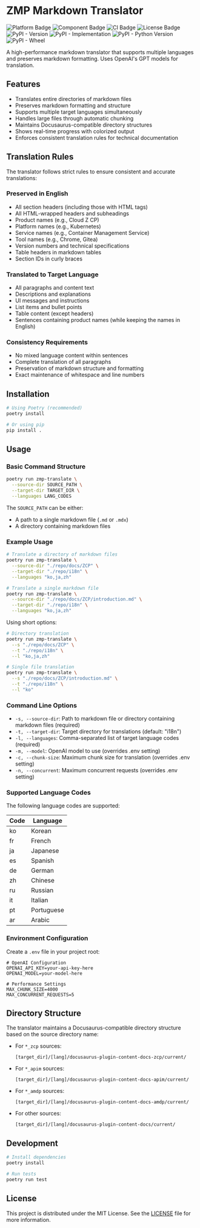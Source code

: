 # ZMP Markdown Translator

![Platform Badge](https://img.shields.io/badge/platform-zmp-red)
![Component Badge](https://img.shields.io/badge/component-translator-red)
![CI Badge](https://img.shields.io/badge/ci-github_action-green)
![License Badge](https://img.shields.io/badge/license-MIT-green)
![PyPI - Version](https://img.shields.io/pypi/v/zmp-md-translator)
![PyPI - Implementation](https://img.shields.io/pypi/implementation/zmp-md-translator)
![PyPI - Python Version](https://img.shields.io/pypi/pyversions/zmp-md-translator)
![PyPI - Wheel](https://img.shields.io/pypi/wheel/zmp-md-translator)

A high-performance markdown translator that supports multiple languages and preserves markdown formatting. Uses OpenAI's GPT models for translation.

## Features

- Translates entire directories of markdown files
- Preserves markdown formatting and structure
- Supports multiple target languages simultaneously
- Handles large files through automatic chunking
- Maintains Docusaurus-compatible directory structures
- Shows real-time progress with colorized output
- Enforces consistent translation rules for technical documentation

## Translation Rules

The translator follows strict rules to ensure consistent and accurate translations:

### Preserved in English
- All section headers (including those with HTML tags)
- All HTML-wrapped headers and subheadings
- Product names (e.g., Cloud Z CP)
- Platform names (e.g., Kubernetes)
- Service names (e.g., Container Management Service)
- Tool names (e.g., Chrome, Gitea)
- Version numbers and technical specifications
- Table headers in markdown tables
- Section IDs in curly braces

### Translated to Target Language
- All paragraphs and content text
- Descriptions and explanations
- UI messages and instructions
- List items and bullet points
- Table content (except headers)
- Sentences containing product names (while keeping the names in English)

### Consistency Requirements
- No mixed language content within sentences
- Complete translation of all paragraphs
- Preservation of markdown structure and formatting
- Exact maintenance of whitespace and line numbers

## Installation

```bash
# Using Poetry (recommended)
poetry install

# Or using pip
pip install .
```

## Usage

### Basic Command Structure

```bash
poetry run zmp-translate \
  --source-dir SOURCE_PATH \
  --target-dir TARGET_DIR \
  --languages LANG_CODES
```

The `SOURCE_PATH` can be either:
- A path to a single markdown file (`.md` or `.mdx`)
- A directory containing markdown files

### Example Usage

```bash
# Translate a directory of markdown files
poetry run zmp-translate \
  --source-dir "./repo/docs/ZCP" \
  --target-dir "./repo/i18n" \
  --languages "ko,ja,zh"

# Translate a single markdown file
poetry run zmp-translate \
  --source-dir "./repo/docs/ZCP/introduction.md" \
  --target-dir "./repo/i18n" \
  --languages "ko,ja,zh"
```

Using short options:
```bash
# Directory translation
poetry run zmp-translate \
  --s "./repo/docs/ZCP" \
  --t "./repo/i18n" \
  --l "ko,ja,zh"

# Single file translation
poetry run zmp-translate \
  --s "./repo/docs/ZCP/introduction.md" \
  --t "./repo/i18n" \
  --l "ko"
```

### Command Line Options

- `-s, --source-dir`: Path to markdown file or directory containing markdown files (required)
- `-t, --target-dir`: Target directory for translations (default: "i18n")
- `-l, --languages`: Comma-separated list of target language codes (required)
- `-m, --model`: OpenAI model to use (overrides .env setting)
- `-c, --chunk-size`: Maximum chunk size for translation (overrides .env setting)
- `-n, --concurrent`: Maximum concurrent requests (overrides .env setting)

### Supported Language Codes

The following language codes are supported:

| Code | Language    |
|------|------------|
| ko   | Korean     |
| fr   | French     |
| ja   | Japanese   |
| es   | Spanish    |
| de   | German     |
| zh   | Chinese    |
| ru   | Russian    |
| it   | Italian    |
| pt   | Portuguese |
| ar   | Arabic     |

### Environment Configuration

Create a `.env` file in your project root:

```env
# OpenAI Configuration
OPENAI_API_KEY=your-api-key-here
OPENAI_MODEL=your-model-here

# Performance Settings
MAX_CHUNK_SIZE=4000
MAX_CONCURRENT_REQUESTS=5
```

## Directory Structure

The translator maintains a Docusaurus-compatible directory structure based on the source directory name:

- For `*_zcp` sources:
  ```
  [target_dir]/[lang]/docusaurus-plugin-content-docs-zcp/current/
  ```
- For `*_apim` sources:
  ```
  [target_dir]/[lang]/docusaurus-plugin-content-docs-apim/current/
  ```
- For `*_amdp` sources:
  ```
  [target_dir]/[lang]/docusaurus-plugin-content-docs-amdp/current/
  ```
- For other sources:
  ```
  [target_dir]/[lang]/docusaurus-plugin-content-docs/current/
  ```

## Development

```bash
# Install dependencies
poetry install

# Run tests
poetry run test

```

## License

This project is distributed under the MIT License. See the [LICENSE](LICENSE) file for more information.

